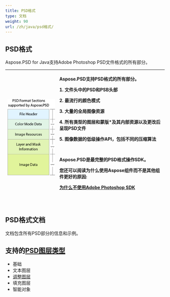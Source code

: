 ```yaml
---
title: PSD格式
type: 文档
weight: 90
url: /zh/java/psd格式/
---
```


## **PSD格式**
Aspose.PSD for Java支持Adobe Photoshop PSD文件格式的所有部分。

|![todo:image_alt_text](psd-file_1.png)|<p>Aspose.PSD支持PSD格式的所有部分。</p><p>1. 文件头中的PSD和PSB头部</p><p>2. 最流行的颜色模式</p><p>3. 大量的全局图像资源</p><p>4. 所有类型的图层和蒙版*及其内部资源以及更改后呈现PSD文件</p><p>5. 图像数据的低级操作API，包括不同的压缩算法</p><p> </p><p>Aspose.PSD是最完整的PSD格式操作SDK。</p><p>您还可以阅读为什么使用Aspose组件而不是其他组件更好的原因:</p><p>[为什么不使用Adobe Photoshop SDK](/psd/zh/java/为什么不使用Adobe-Photoshop-SDK-html/)</p><p> </p>|
| :- | :- |
## **PSD格式文档**
文档包含所有PSD部分的信息和示例。

## **支持的[PSD图层类型](/psd/zh/java/图层类型/)**

- 基础
- 文本图层
- [调整图层](/psd/zh/java/图层类型/调整图层/)
- 填充图层
- 智能对象
